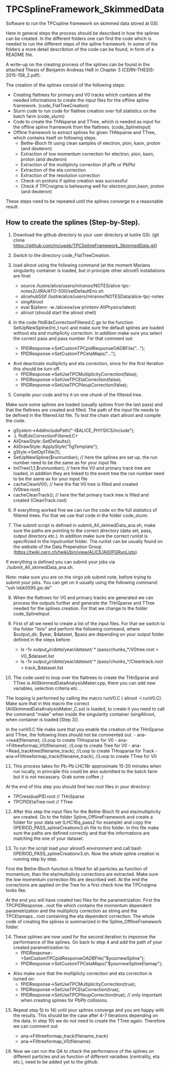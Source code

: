 # TPCSplineFramework_SkimmedData
Software to run the TPCspline framework on skimmed data stored at GSI.

Here in general steps the process should be described in how the splines can be created. In the different folders one can find the code which is needed to run the different steps of the spline framework. In some of the folders a more detail describtion of the code can be found, in form of a README file.

A write-up on the creating process of the splines can be found in the attached Thesis of Benjamin Andreas Heß in Chapter 3 (CERN-THESIS-2015-158_2.pdf).

The creation of the splines consist of the following steps:
- Creating flattrees for primary and V0 tracks which contains all the needed informations to create the input files for the offline spline framework. (code_FlatTreeCreation)
- Slurm code to run code for flattree creation over full statistics on the batch farm (code_slurm)
- Code to create the ThNsparse and TTree, which is needed as input for the offline spline framework from the flattrees. (code_SplineInput)
- Offline framework to extract splines for given ThNsparse and TTree, which contains itself on following steps.
    - Bethe-Bloch fit using clean samples of electron, pion, kaon, proton (and deuteron)
    - Extraction of low momentum correction for electron, pion, kaon, proton (and deuteron)
    - Extraction of the multiplicty correction (if pPb or PbPb)
    - Extraction of the eta correction
    - Extraction of the resolution correction
    - Check on protons if spline creation was successful
    - Check if TPCnsigma is beheaving well for electron,pion,kaon, proton (and deuteron)
    
These steps need to be repeated until the splines converge to a reasonable result.


## How to create the splines (Step-by-Step).

1) Download the github directory to your user directory at lustre GSI. (git clone https://github.com/mciupek/TPCSplineFramework_SkimmedData.git)
2) Switch to the directory code_FlatTreeCreation.
3) load aliroot using the following command (at the moment Marians singularity container is loaded, but in principle other aliroot5 installations are fine)
   - source  /lustre/alice/users/miranov/NOTES/alice-tpc-notes2/JIRA/ATO-500/setDefaultEnv.sh
   - alicehub5Sif /lustre/alice/users/miranov/NOTESData/alice-tpc-notes
   - singAliroot
   - eval $(alienv  -w /alicesw/sw  printenv AliPhysics/latest)
   - aliroot (should start the aliroot shell)
   
4) In the code fitdEdxCorrectionFiltered.C go to the function SetUpNewSpline(Int_t run) and make sure the default splines are loaded without eta and multiplicity correction. In addition make sure you select the correct pass and pass number. For that comment out: 
   - fPIDResponse->SetCustomTPCpidResponseOADBFile("...");
   - fPIDResponse->SetCustomTPCetaMaps("...");
- And deactivate multiplicty and eta correction, since for the first Iteration this should be turn off.
   - fPIDResponse->SetUseTPCMultiplicityCorrection(false);
   - fPIDResponse->SetUseTPCEtaCorrection(false);
   - fPIDResponse->SetUseTPCPileupCorrection(false);
 
5) Compile your code and try it on one chunk of the filtered tree. 

Make sure some splines are loaded (usually splines from the last pass) and that the flattrees are created and filled. The path of the input file needs to be defined in the filtered.list file. To test the chain start aliroot and compile the code.
   - gSystem->AddIncludePath("-I$ALICE_PHYSICS/include");
   - .L fitdEdxCorrectionFiltered.C+
   - AliDrawStyle::SetDefaults();
   - AliDrawStyle::ApplyStyle("figTemplate");
   - gStyle->SetOptTitle(1);
   - SetUpNewSpline($runnumber);                    // here the splines are set up, the run number need to be the same as for your input file
   - InitTree(1,1,$runnumber);                      // here the V0 and primary track tree are loaded, in addition they are linked to the event tree the run number need to be the same as for your input file
   - cacheCleanV0();                            // here the flat V0 tree is filled and created (V0tree.root)
   - cacheCleanTrack();                         // here the flat primary track tree is filled and created (CleanTrack.root)
   
6) If everything worked fine we can run the code on the full statistics of filtered trees. For that we use that code in the folder code_slurm.

7) The submit script is defined in submit_All_skimedData_ana.sh, make sure the paths are pointing to the correct directory (data set, pass, output directory etc.). In addition make sure the correct runlist is specificied in the Inputrunlist folder. The runlist can be usually found on the website of the Data Preperation Group (https://twiki.cern.ch/twiki/bin/view/ALICE/AliDPGRunLists).

If everything is defined you can submit your jobs via ./submit_All_skimedData_ana.sh.

Note: make sure you are on the virgo job submit note, before trying to submit your jobs. You can get on it usually using the following command: "ssh lxbk0595.gsi.de"

8) When the flattrees for V0 and primary tracks are generated we can process the outputs further and generate the THnSparse and TTree needed for the splines creation. For that we change to the folder code_SplineInput.

9) First of all we need to create a list of the input files. For that we switch to the folder "lists" and perform the following command, where $output_dir, $year, $dataset, $pass are depending on your output folder defined in the steps before:
   - ls -1v $output_dir/data/$year/$dataset/*/$pass/chunks_*/V0tree.root > V0_$dataset.list
   - ls -1v $output_dir/data/$year/$dataset/*/$pass/chunks_*/Cleantrack.root > track_$dataset.list


10) The code used to loop over the flattrees to create the THnSparse and TTree is AliSkimmedDataAnalysisMaker.cpp, there you can add new variables, selection criteria etc. . 

The looping is performed by calling the macro runV0.C ( aliroot -l runV0.C). Make sure that in this macro the correct (AliSkimmedDataAnalysisMaker_C.so) is loaded, to create it you need to call the command "make" when inside the singularity container (singAliroot, when container is loaded [Step 3]).

In the runV0.C file make sure that you enable the creation of the THnSparse and TTree, the following lines should not be commented out.
    - ana->read(filename);           //Loop to create THnsparse for V0
    - ana->Filltreeformap_V0(filename);         //Loop to create Tree for V0
    - ana->Read_tracktree(filename_track);               //Loop to create THnsparse for Track
    - ana->Filltreeformap_track(filename_track);            //Loop to create TTree for V0
         
 11) This process takes for Pb-Pb LHC18r approximate 15-20 minutes when run locally, in principle this could be also submitted to the batch farm but it is not necassary. Grab some coffee ;)
 
 At the end of this step you should find two root files in your directory:
 - TPCresidualPID.root                  // THnSparse
 - TPCPIDEtaTree.root                   // TTree
 
 12) After this step the input files for the Bethe-Bloch fit and eta/multiplicity are created. Go to the folder Spline_OfflineFramework and create a folder for your data set (LHC16q_pass2 for example) and copy the 0PERIOD_PASS_splineCreationv3.sh file to this folder. In this file make sure the paths are defined correctly and that the informations are matching the one of your dataset.
 
 13) To run the script load your aliroot5 environment and call bash 0PERIOD_PASS_splineCreationv3.sh. Now the whole spline creation is running step by step. 
 
 First the Bethe-Bloch function is fitted for all particles as function of momentum, than the eta/multiplicty corrections are extracted. Make sure the low momentum correction fits are described well. At the end the corrections are applied on the Tree for a first check how the TPCnsigma looks like. 

 At the end you will have created two files for the parametrization. First the TPCPIDResponse...root file which contains the momentum dependent parametrization and the multiplicty correction as string and the TPCEtamaps...root containing the eta dependent correction. The whole code of creating the splines is summarized in the Spline_OfflineFramework folder.
 
 14) These splines are now used for the second iteration to imporove the performance of the splines. Go back to step 4 and add the path of your created parametrization to:
     - fPIDResponse->SetCustomTPCpidResponseOADBFile("$yournewSpline");
     - fPIDResponse->SetCustomTPCetaMaps("$yournewSplineEtamap");
- Also make sure that the multiplicty correction and eta correction is turned on:
     - fPIDResponse->SetUseTPCMultiplicityCorrection(true);
     - fPIDResponse->SetUseTPCEtaCorrection(true);
     - fPIDResponse->SetUseTPCPileupCorrection(true);           // only important when creating splines for PbPb collisions.
  
 15) Repeat step 5) to 14) until your splines converge and you are happy with the results. This should be the case after 4-7 Iterations depending on the data. In step 10) we do not need to create the TTree again. Therefore we can comment out:
     - ana->Filltreeformap_track(filename_track)
     - ana->Filltreeformap_V0(filename).
 
 16) Now we can run the QA to check the performance of the splines on different particles and as function of different varialbes (centrality, eta etc.), need to be added yet to the github.
 
 
             
